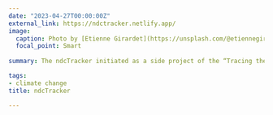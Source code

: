 ```yaml
---
date: "2023-04-27T00:00:00Z"
external_link: https://ndctracker.netlify.app/
image:
  caption: Photo by [Etienne Girardet](https://unsplash.com/@etiennegirardet)
  focal_point: Smart
  
summary: The ndcTracker initiated as a side project of the “Tracing the Link Between Climate Justice Action and the NDCs”, which launched in July 2021. The project’s primary goal was to assess how well the NDC-ETF Framework allows for tracking local climate action in their respective capacities and capabilities and whether it helps or hinders energy access and climate just renewable energy systems.

tags:
- climate change
title: ndcTracker 

---
```


